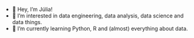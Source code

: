 - 👋 Hey, I’m Júlia!
- 👀 I’m interested in data engineering, data analysis, data science and data things.
- 🌱 I’m currently learning Python, R and (almost) everything about data.

<!---
jcostaa1/jcostaa1 is a ✨ special ✨ repository because its `README.md` (this file) appears on your GitHub profile.
You can click the Preview link to take a look at your changes.
--->
